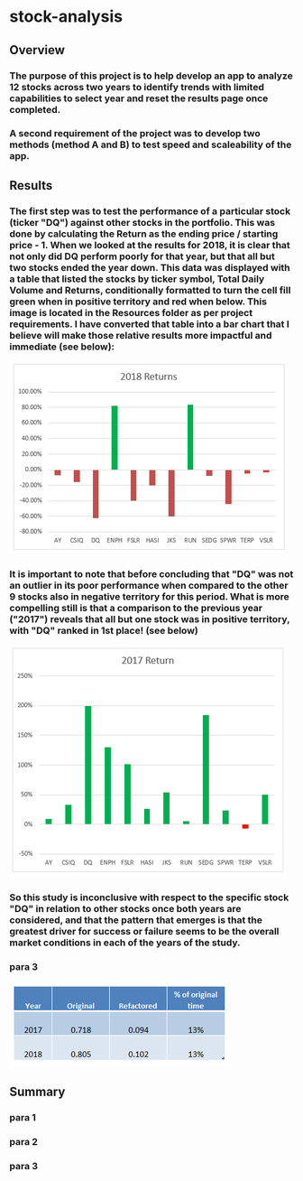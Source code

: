 # stock-analysis

## Overview

### The purpose of this project is to help develop an app to analyze 12 stocks across two years to identify trends with limited capabilities to select year and reset the results page once completed.  

### A second requirement of the project was to develop two methods (method A and B) to test speed and scaleability of the app.

## Results
### The first step was to test the performance of a particular stock (ticker "DQ") against other stocks in the portfolio.  This was done by calculating the Return as the ending price / starting price - 1.  When we looked at the results for 2018, it is clear that not only did DQ perform poorly for that year, but that all but two stocks ended the year down.  This data was displayed with a table that listed the stocks by ticker symbol, Total Daily Volume and Returns, conditionally formatted to turn the cell fill green when in positive territory and red when below.  This image is located in the Resources folder as per project requirements.  I have converted that table into a bar chart that I believe will make those relative results more impactful and immediate (see below):

![2018 Returns](https://github.com/cortesh/stock-analysis/blob/main/Resources/VBA_Challange_2018_returns.png)

### It is important to note that before concluding that "DQ" was not an outlier in its poor performance when compared to the other 9 stocks also in negative territory for this period.  What is more compelling still is that a comparison to the previous year ("2017") reveals that  all but one stock was in positive territory, with "DQ" ranked in 1st place! (see below)

![2017 Returns](https://github.com/cortesh/stock-analysis/blob/main/Resources/VBA_Challange_2017_returns.png)

### So this study is inconclusive with respect to the specific stock "DQ" in relation to other stocks once both years are considered, and that the pattern that emerges is that the greatest driver for success or failure seems to be the overall market conditions in each of the years of the study.

### para 3







![Code Performance Comparison](https://github.com/cortesh/stock-analysis/blob/main/Resources/VBA_Challange_Code_Performance_Comparison.png)

## Summary
### para 1
### para 2
### para 3
